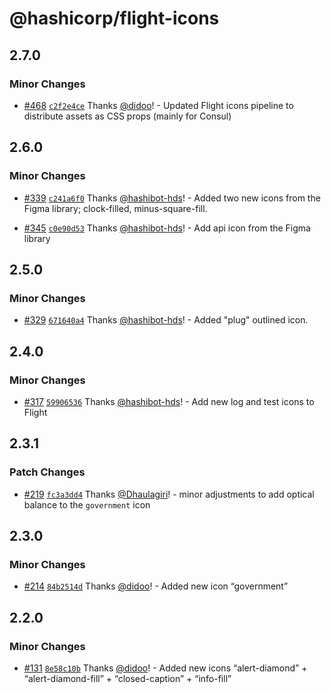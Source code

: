 # @hashicorp/flight-icons

## 2.7.0

### Minor Changes

- [#468](https://github.com/hashicorp/design-system/pull/468) [`c2f2e4ce`](https://github.com/hashicorp/design-system/commit/c2f2e4cea526421f63853461265064742af69729) Thanks [@didoo](https://github.com/didoo)! - Updated Flight icons pipeline to distribute assets as CSS props (mainly for Consul)

## 2.6.0

### Minor Changes

- [#339](https://github.com/hashicorp/design-system/pull/339) [`c241a6f0`](https://github.com/hashicorp/design-system/commit/c241a6f02723d2d1031d2f3e06c093d3e6b503d7) Thanks [@hashibot-hds](https://github.com/hashibot-hds)! - Added two new icons from the Figma library; clock-filled, minus-square-fill.

* [#345](https://github.com/hashicorp/design-system/pull/345) [`c0e90d53`](https://github.com/hashicorp/design-system/commit/c0e90d53fde0a9697d5aff04146f527285f7e696) Thanks [@hashibot-hds](https://github.com/hashibot-hds)! - Add api icon from the Figma library

## 2.5.0

### Minor Changes

- [#329](https://github.com/hashicorp/design-system/pull/329) [`671640a4`](https://github.com/hashicorp/design-system/commit/671640a476ab4ae4e0dd84e5e00964475e95e870) Thanks [@hashibot-hds](https://github.com/hashibot-hds)! - Added "plug" outlined icon.

## 2.4.0

### Minor Changes

- [#317](https://github.com/hashicorp/design-system/pull/317) [`59906536`](https://github.com/hashicorp/design-system/commit/599065361476aab6016dce017f01ca73b9ebeebc) Thanks [@hashibot-hds](https://github.com/hashibot-hds)! - Add new log and test icons to Flight

## 2.3.1

### Patch Changes

- [#219](https://github.com/hashicorp/design-system/pull/219) [`fc3a3dd4`](https://github.com/hashicorp/design-system/commit/fc3a3dd429f5681474bed95b43245d83b4094567) Thanks [@Dhaulagiri](https://github.com/Dhaulagiri)! - minor adjustments to add optical balance to the `government` icon

## 2.3.0

### Minor Changes

- [#214](https://github.com/hashicorp/design-system/pull/214) [`84b2514d`](https://github.com/hashicorp/design-system/commit/84b2514dff3e0ad584b843f315d3e2d77444b7be) Thanks [@didoo](https://github.com/didoo)! - Added new icon “government”

## 2.2.0

### Minor Changes

- [#131](https://github.com/hashicorp/design-system/pull/131) [`8e58c10b`](https://github.com/hashicorp/design-system/commit/8e58c10b23fad7fba53856ecb86cb1c127c6b7ca) Thanks [@didoo](https://github.com/didoo)! - Added new icons “alert-diamond” + “alert-diamond-fill” + “closed-caption” + “info-fill”
